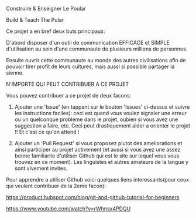 Construire
    &
Enseigner
        Le Poular

Build
    &
    Teach
        The Pular

Ce projet a en bref deux buts principaux:

D'abord disposer d'un outil de communication EFFICACE et SIMPLE d'utilisation au sein d'une communaute de
plusieurs millions de personnes.

Ensuite ouvrir cette communaute au monde des autres civilisations afin de pouvoir
tirer profit de leurs cultures, mais aussi si possible partager la sienne.

N'IMPORTE QUI PEUT CONTRIBUER A CE PROJET

Vous pouvez contribuer a ce projet de deux facons:

1) Ajouter une 'Issue' (en tappant sur le bouton 'Issues' ci-dessus et suivre les instructions faciles): ceci est quand vous voulez signaler une erreur ou un quelconque probleme dans le projet, oubien si vous avez une suggestion a faire, etc. Ceci peut drastiquement aider a orienter le projet !! Et c'est ce qu'on attend !
    
2) Ajouter un 'Pull Request' si vous proposez plutot des ameliorations et ainsi participer au projet activement (et aussi si vous avez une assez bonne familiarite d'utiliser Github qui est le site sur lequel vous vous trouvez en ce moment). Les linguistes et autres amateurs de la langue y sont vivement invites.

Pour apprendre a utiliser Github voici quelques liens interessants(pour ceux qui veulent contribuer de la 2eme facon):

https://product.hubspot.com/blog/git-and-github-tutorial-for-beginners

https://www.youtube.com/watch?v=rWhnsx4PDQU
